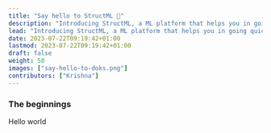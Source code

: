 ```yaml
---
title: "Say hello to StructML 👋"
description: "Introducing StructML, a ML platform that helps you in going quickly from unstructured to structured data"
lead: "Introducing StructML, a ML platform that helps you in going quickly from unstructured to structured data"
date: 2023-07-22T09:19:42+01:00
lastmod: 2023-07-22T09:19:42+01:00
draft: false
weight: 50
images: ["say-hello-to-doks.png"]
contributors: ["Krishna"]
---
```


### The beginnings

Hello world
